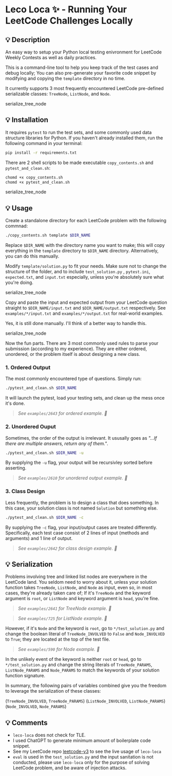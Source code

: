 # Leco Loca ✨ - Running Your LeetCode Challenges Locally

## 💡 Description

An easy way to setup your Python local testing enivronment for LeetCode Weekly Contests as well as daily practices.

This is a command-line tool to help you keep track of the test cases and debug locally; You can also pre-generate your favorite code snippet by modifying and copying the `template` directory in no time.

It currently supports 3 most frequently encountered LeetCode pre-defined serializable classes: `TreeNode`, `ListNode`, and `Node`.

serialize_tree_node

## 💡 Installation

It requires `pytest` to run the test sets, and some commonly used data structure libraries for Python. If you haven't already installed them, run the following command in your terminal:

```bash
pip install -r requirements.txt
```

There are 2 shell scripts to be made executable `copy_contents.sh` and `pytest_and_clean.sh`:

```bash
chomd +x copy_contents.sh
chomd +x pytest_and_clean.sh
```

serialize_tree_node

## 💡 Usage

Create a standalone directory for each LeetCode problem with the following commnad:

```bash
./copy_contents.sh template $DIR_NAME
```

Replace `$DIR_NAME` with the directory name you want to make; this will copy everything in the `template` directory to `$DIR_NAME` directory. Alternatively, you can do this manually.

Modify `template/solution.py` to fit your needs. Make sure not to change the structure of the folder, and to include `test_solution.py` , `pytest.ini`, `expected.txt`, and `input.txt` especially, unless you're absolutely sure what you're doing.

serialize_tree_node

Copy and paste the input and expected output from your LeetCode question straight to `$DIR_NAME/input.txt` and `$DIR_NAME/output.txt` respectively. See `examples/*/input.txt` and `examples/*/output.txt` for real-world examples.

Yes, it is still done manually. I'll think of a better way to handle this.

serialize_tree_node

Now the fun parts. There are 3 most commonly used rules to parse your submission (according to my experience). They are either ordered, unordered, or the problem itself is about designing a new class.

### 1. Ordered Output

The most commonly encountered type of questions. Simply run:

```bash
./pytest_and_clean.sh $DIR_NAME
```

It will launch the pytest, load your testing sets, and clean up the mess once it's done.

> _See `examples/2643` for ordered example. 🌱_

### 2. Unordered Ouput

Sometimes, the order of the output is irrelevant. It ususally goes as _"...If there are multiple answers, return any of them."_.

```bash
./pytest_and_clean.sh $DIR_NAME -u
```

By supplying the `-u` flag, your output will be recursivley sorted before asserting.

> _See `examples/2610` for unordered output example. 🌱_

### 3. Class Design

Less frequently, the problem is to design a class that does something. In this case, your solution class is not named `Solution` but something else.

```bash
./pytest_and_clean.sh $DIR_NAME -c
```

By supplying the `-c` flag, your input/output cases are treated differently. Specifically, each test case consist of 2 lines of input (methods and arguments) and 1 line of output.

> _See `examples/2642` for class design example. 🌱_

## 💡 Serialization

Problems involving tree and linked list nodes are everywhere in the LeetCode land. You seldom need to worry about it, unless your solution function takes `TreeNode`, `ListNode`, and `Node` as input, even so, in most cases, they're already taken care of; If it's `TreeNode` and the keyword argument is `root`, or `ListNode` and keyword argument is `head`, you're fine.

> _See `examples/2641` for TreeNode example. 🌱_

> _See `examples/725` for ListNode example. 🌱_

However, if it's `Node` and the keyword is `root`, go to `*/test_solution.py` and change the boolean literal of `TreeNode_INVOLVED` to `False` and `Node_INVOLVED` to `True`; they are located at the top of the test file.

> _See `examples/590` for Node example. 🌱_

In the unlikely event of the keyword is neither `root` or `head`, go to `*/test_solution.py` and change the string literals of `TreeNode_PARAMS`, `ListNode_PARAMS` and `Node_PARAMS` to match the keywords of your solution function signature.

In summary, the following pairs of variables combined give you the freedom to leverage the serialization of these classes:

(`TreeNode_INVOLVED`, `TreeNode_PARAMS`)
(`ListNode_INVOLVED`, `ListNode_PARAMS`)
(`Node_INVOLVED`, `Node_PARAMS`)

## 💡 Comments

-   `leco-loca` does not check for TLE.
-   I used ChatGPT to generate minimum amount of boilerplate code snippet.
-   See my LeetCode repo [leetcode-v3](https://github.com/kylab9527/leetcode-v3) to see the live usage of `leco-loca`
-   `eval` is used in the `test_solution.py` and the input sanitation is not conducted, please use `leco-loca` only for the purpose of solving LeetCode problem, and be aware of injection attacks.
